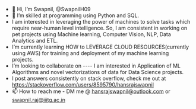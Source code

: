 - 👋 Hi, I’m Swapnil, @SwapnilH09
- 👀 I’m skilled at programming using Python and SQL.
- I am interested in leveraging the power of machines to solve tasks which require near-human level intelligence. So, I am consistent in working on pet projects using Machine learning, Computer Vision, NLP, Data Analytics and ETL.
- I’m currently learning HOW to LEVERAGE CLOUD RESOURCES(currently using AWS) for training and deployment of my machine learning projects.
- I’m looking to collaborate on ---- I am interested in Application of ML Algorithms and novel vectorizations of data for Data Science projects.
- I post answers consistently on stack overflow, check me out at https://stackoverflow.com/users/8595790/hansrajswapnil
- 📫 How to reach me - DM me @ hansrajswapnil@outlook.com or swapnil.raj@iiitg.ac.in

<!---
SwapnilH09/SwapnilH09 is a ✨ special ✨ repository because its `README.md` (this file) appears on your GitHub profile.
You can click the Preview link to take a look at your changes.
--->
